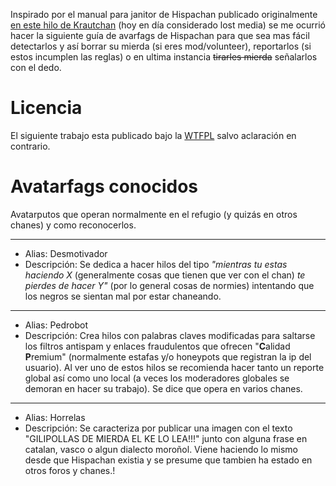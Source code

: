 Inspirado por el manual para janitor de Hispachan publicado originalmente [en este hilo de Krautchan](https://krautchan.rip/hs/175801) (hoy en día considerado lost media) se me ocurrió hacer la siguiente guía de avarfags de Hispachan para que sea mas fácil detectarlos y así borrar su mierda (si eres mod/volunteer), reportarlos (si estos incumplen las reglas) o en ultima instancia ~~tirarles mierda~~ señalarlos con el dedo.

# Licencia
El siguiente trabajo esta publicado bajo la [WTFPL](https://es.wikipedia.org/wiki/WTFPL) salvo aclaración en contrario.

# Avatarfags conocidos
Avatarputos que operan normalmente en el refugio (y quizás en otros chanes) y como reconocerlos.

---

* Alias: Desmotivador
* Descripción: Se dedica a hacer hilos del tipo *"mientras tu estas haciendo X* (generalmente cosas que tienen que ver con el chan) *te pierdes de hacer Y"* (por lo general cosas de normies) intentando que los negros se sientan mal por estar chaneando.

---
* Alias: Pedrobot
* Descripción: Crea hilos con palabras claves modificadas para saltarse los filtros antispam y enlaces fraudulentos que ofrecen "**C**alidad **P**remium" (normalmente estafas y/o honeypots que registran la ip del usuario). Al ver uno de estos hilos se recomienda hacer tanto un reporte global así como uno local (a veces los moderadores globales se demoran en hacer su trabajo). Se dice que opera en varios chanes.

---

* Alias: Horrelas
* Descripción: Se caracteriza por publicar una imagen con el texto "GILIPOLLAS DE MIERDA EL KE LO LEA!!!" junto con alguna frase en catalan, vasco o algun dialecto moroñol. Viene haciendo lo mismo desde que Hispachan existia y se presume que tambien ha estado en otros foros y chanes.!
